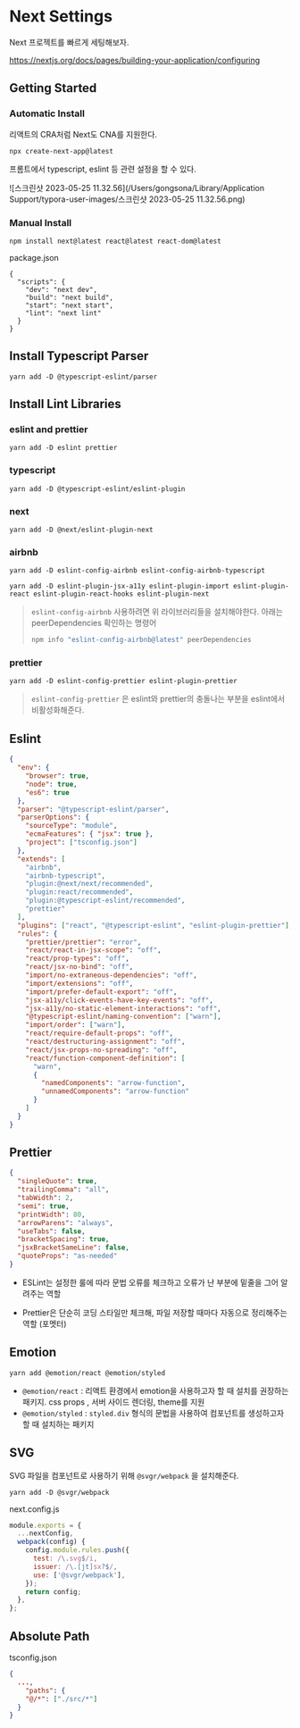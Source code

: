 # Next Settings

Next 프로젝트를 빠르게 세팅해보자. 

https://nextjs.org/docs/pages/building-your-application/configuring

## Getting Started

### Automatic Install

리액트의 CRA처럼 Next도 CNA를 지원한다. 

```
npx create-next-app@latest
```

프롬트에서 typescript, eslint 등 관련 설정을 할 수 있다. 

![스크린샷 2023-05-25 11.32.56](/Users/gongsona/Library/Application Support/typora-user-images/스크린샷 2023-05-25 11.32.56.png)

###  Manual Install

```
npm install next@latest react@latest react-dom@latest
```

package.json

```
{
  "scripts": {
    "dev": "next dev",
    "build": "next build",
    "start": "next start",
    "lint": "next lint"
  }
}
```

## Install Typescript Parser

```
yarn add -D @typescript-eslint/parser
```

## Install Lint Libraries

### eslint and prettier

```
yarn add -D eslint prettier
```

### typescript

```
yarn add -D @typescript-eslint/eslint-plugin
```

### next

```
yarn add -D @next/eslint-plugin-next
```

### airbnb

```
yarn add -D eslint-config-airbnb eslint-config-airbnb-typescript
```

```
yarn add -D eslint-plugin-jsx-a11y eslint-plugin-import eslint-plugin-react eslint-plugin-react-hooks eslint-plugin-next
```

> `eslint-config-airbnb` 사용하려면 위 라이브러리들을 설치해야한다. 아래는 peerDependencies 확인하는 명령어 
>
> ```bash
> npm info "eslint-config-airbnb@latest" peerDependencies
> ```

### prettier

```
yarn add -D eslint-config-prettier eslint-plugin-prettier
```

> `eslint-config-prettier` 은 eslint와 prettier의 충돌나는 부분을 eslint에서 비활성화해준다.

## Eslint 

```json
{
  "env": {
    "browser": true,
    "node": true,
    "es6": true
  },
  "parser": "@typescript-eslint/parser",
  "parserOptions": {
    "sourceType": "module",
    "ecmaFeatures": { "jsx": true },
    "project": ["tsconfig.json"]
  },
  "extends": [
    "airbnb",
    "airbnb-typescript",
    "plugin:@next/next/recommended",
    "plugin:react/recommended",
    "plugin:@typescript-eslint/recommended",
    "prettier"
  ],
  "plugins": ["react", "@typescript-eslint", "eslint-plugin-prettier"],
  "rules": {
    "prettier/prettier": "error",
    "react/react-in-jsx-scope": "off",
    "react/prop-types": "off",
    "react/jsx-no-bind": "off",
    "import/no-extraneous-dependencies": "off",
    "import/extensions": "off",
    "import/prefer-default-export": "off",
    "jsx-a11y/click-events-have-key-events": "off",
    "jsx-a11y/no-static-element-interactions": "off",
    "@typescript-eslint/naming-convention": ["warn"],
    "import/order": ["warn"],
    "react/require-default-props": "off",
    "react/destructuring-assignment": "off",
    "react/jsx-props-no-spreading": "off",
    "react/function-component-definition": [
      "warn",
      {
        "namedComponents": "arrow-function",
        "unnamedComponents": "arrow-function"
      }
    ]
  }
}
```

## Prettier

```json
{
  "singleQuote": true, 
  "trailingComma": "all",
  "tabWidth": 2,
  "semi": true,
  "printWidth": 80,
  "arrowParens": "always",
  "useTabs": false,
  "bracketSpacing": true,
  "jsxBracketSameLine": false,
  "quoteProps": "as-needed"
}
```

- ESLint는 설정한 룰에 따라 문법 오류를 체크하고 오류가 난 부분에 밑줄을 그어 알려주는 역할

- Prettier은 단순히 코딩 스타일만 체크해, 파일 저장할 때마다 자동으로 정리해주는 역할 (포멧터)

## Emotion

```
yarn add @emotion/react @emotion/styled
```

- `@emotion/react` : 리액트 환경에서 emotion을 사용하고자 할 때 설치를 권장하는 패키지. css props , 서버 사이드 렌더링, theme를 지원
- `@emotion/styled` : `styled.div` 형식의 문법을 사용하여 컴포넌트를 생성하고자 할 때 설치하는 패키지

## SVG 

SVG 파일을 컴포넌트로 사용하기 위해 `@svgr/webpack` 을 설치해준다.

```
yarn add -D @svgr/webpack
```

next.config.js 

```js
module.exports = {
  ...nextConfig,
  webpack(config) {
    config.module.rules.push({
      test: /\.svg$/i,
      issuer: /\.[jt]sx?$/,
      use: ['@svgr/webpack'],
    });
    return config;
  },
};
```

## Absolute Path

tsconfig.json

```json
{
  ...,
	"paths": {
    "@/*": ["./src/*"]
  }
}
```

